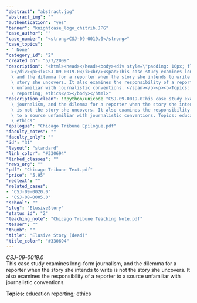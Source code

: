 ```yaml
---
"abstract": "abstract.jpg"
"abstract_img": ""
"authentication": "yes"
"banner": "knightcase_logo_chitrib.JPG"
"case_author": ""
"case_number": "<strong>CSJ-09-0019.0</strong>"
"case_topics":
- " None"
"category_id": "2"
"created_on": "5/7/2009"
"description": "<html><head></head><body><div style=\"padding: 10px; float: right;\"\
  ></div><p><i>CSJ-09-0019.0</i><br/><span>This case study examines long-form journalism,\
  \ and the dilemma for a reporter when the story she intends to write is not the\
  \ story she uncovers. It also examines the responsibility of a reporter to a source\
  \ unfamiliar with journalistic conventions. </span></p><p><b>Topics: </b>education\
  \ reporting; ethics</p></body></html>"
"description_clean": !!python/unicode "CSJ-09-0019.0This case study examines long-form\
  \ journalism, and the dilemma for a reporter when the story she intends to write\
  \ is not the story she uncovers. It also examines the responsibility of a reporter\
  \ to a source unfamiliar with journalistic conventions. Topics: education reporting;\
  \ ethics"
"epilogue": "Chicago Tribune Epilogue.pdf"
"faculty_notes": ""
"faculty_only": ""
"id": "31"
"layout": "standard"
"link_color": "#330694"
"linked_classes": ""
"news_org": ""
"pdf": "Chicago Tribune Text.pdf"
"price": "5.95"
"redtext": ""
"related_cases":
- "CSJ-09-0020.0"
- "CSJ-08-0005.0"
"school": ""
"slug": "ElusiveStory"
"status_id": "2"
"teaching_note": "Chicago Tribune Teaching Note.pdf"
"teaser": ""
"thumb": ""
"title": "Elusive Story (dead)"
"title_color": "#330694"
---
```

<html><head></head><body><div style="padding: 10px; float: right;"></div><p><i>CSJ-09-0019.0</i><br/><span>This case study examines long-form journalism, and the dilemma for a reporter when the story she intends to write is not the story she uncovers. It also examines the responsibility of a reporter to a source unfamiliar with journalistic conventions. </span></p><p><b>Topics: </b>education reporting; ethics</p></body></html>
